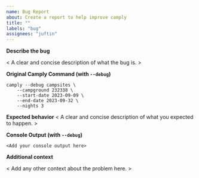 ```yaml
---
name: Bug Report
about: Create a report to help improve camply
title: ""
labels: "bug"
assignees: "juftin"
---
```


**Describe the bug**

< A clear and concise description of what the bug is. >

**Original Camply Command (with `--debug`)**

<!-- Replace the below command with your personal camply command, make sure to include the `--debug` -->
<!-- if the output is too long you can attach a text file or omit the `--debug` if needed -->

```console
camply --debug campsites \
    --campground 232338 \
    --start-date 2023-09-09 \
    --end-date 2023-09-32 \
    --nights 3
```

**Expected behavior**
< A clear and concise description of what you expected to happen. >

**Console Output (with `--debug`)**

```
<Add your console output here>
```

**Additional context**

< Add any other context about the problem here. >
